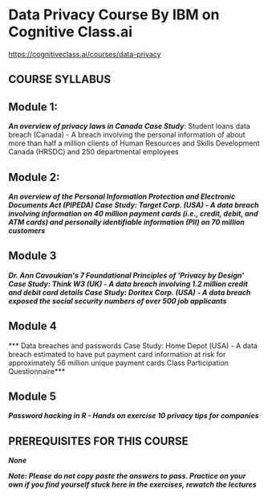 # Data Privacy Course By IBM on Cognitive Class.ai

https://cognitiveclass.ai/courses/data-privacy

## COURSE SYLLABUS

## Module 1:
***An overview of privacy laws in Canada***
***Case Study***: Student loans data breach (Canada) - A breach involving the personal information of about more than half a million clients of Human Resources and Skills Development Canada (HRSDC) and 250 departmental employees

## Module 2:

***An overview of the Personal Information Protection and Electronic Documents Act (PIPEDA)
Case Study: Target Corp. (USA) - A data breach involving information on 40 million payment cards (i.e., credit, debit, and ATM cards) and personally identifiable information (PII) on 70 million customers***

## Module 3

***Dr. Ann Cavoukian's 7 Foundational Principles of 'Privacy by Design'
Case Study: Think W3 (UK) - A data breach involving 1.2 million credit and debit card details
Case Study: Doritex Corp. (USA) - A data breach exposed the social security numbers of over 500 job applicants***

## Module 4  

*** Data breaches and passwords
Case Study: Home Depot (USA) - A data breach estimated to have put payment card information at risk for approximately 56 million unique payment cards
Class Participation Questionnaire***

## Module 5

***Password hacking in R - Hands on exercise
10 privacy tips for companies***

## PREREQUISITES FOR THIS COURSE
  ***None***


***Note: Please do not copy paste the answers to pass. Practice on your own if you find yourself stuck here in the exercises, rewatch the lectures***
